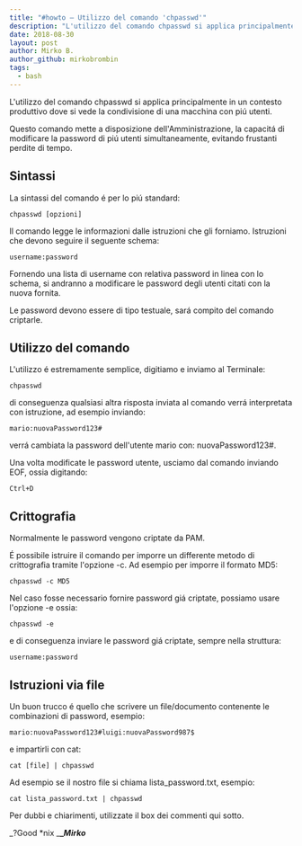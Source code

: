 ```yaml
---
title: "#howto – Utilizzo del comando 'chpasswd'"
description: "L'utilizzo del comando chpasswd si applica principalmente in un contesto produttivo dove si vede la condivisione di una macchina con piú utenti."
date: 2018-08-30
layout: post
author: Mirko B.
author_github: mirkobrombin
tags:
  - bash
---
```

L'utilizzo del comando chpasswd si applica principalmente in un contesto produttivo dove si vede la condivisione di una macchina con piú utenti.

Questo comando mette a disposizione dell'Amministrazione, la capacitá di modificare la password di piú utenti simultaneamente, evitando frustanti perdite di tempo.

## Sintassi

La sintassi del comando é per lo piú standard:

    chpasswd [opzioni]

Il comando legge le informazioni dalle istruzioni che gli forniamo. Istruzioni che devono seguire il seguente schema:

    username:password

Fornendo una lista di username con relativa password in linea con lo schema, si andranno a modificare le password degli utenti citati con la nuova fornita.

Le password devono essere di tipo testuale, sará compito del comando criptarle.

## Utilizzo del comando

L'utilizzo é estremamente semplice, digitiamo e inviamo al Terminale:

    chpasswd

di conseguenza qualsiasi altra risposta inviata al comando verrá interpretata con istruzione, ad esempio inviando:

    mario:nuovaPassword123#

verrá cambiata la password dell'utente mario con: nuovaPassword123#.

Una volta modificate le password utente, usciamo dal comando inviando EOF, ossia digitando:

    Ctrl+D

## Crittografia

Normalmente le password vengono criptate da PAM.

É possibile istruire il comando per imporre un differente metodo di crittografia tramite l'opzione -c. Ad esempio per imporre il formato MD5:

    chpasswd -c MD5

Nel caso fosse necessario fornire password giá criptate, possiamo usare l'opzione -e ossia:

    chpasswd -e

e di conseguenza inviare le password giá criptate, sempre nella struttura:

    username:password

## Istruzioni via file

Un buon trucco é quello che scrivere un file/documento contenente le combinazioni di password, esempio:

    mario:nuovaPassword123#luigi:nuovaPassword987$

e impartirli con cat:

    cat [file] | chpasswd

Ad esempio se il nostro file si chiama lista_password.txt, esempio:

    cat lista_password.txt | chpasswd

Per dubbi e chiarimenti, utilizzate il box dei commenti qui sotto.

_?Good *nix _**__Mirko_**